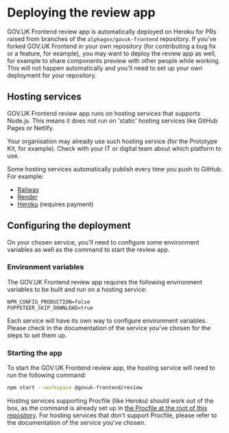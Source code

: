 # Deploying the review app

GOV.UK Frontend review app is automatically deployed on Heroku for PRs raised from branches of the `alphagov/govuk-frontend` repository.
If you've forked GOV.UK Frontend in your own repository (for contributing a bug fix or a feature, for example),
you may want to deploy the review app as well, for example to share components preview with other people while working.
This will not happen automatically and you'll need to set up your own deployment for your repository.

## Hosting services

GOV.UK Frontend review app runs on hosting services that supports Node.js.
This means it does not run on 'static' hosting services like GitHub Pages or Netlify.

Your organisation may already use such hosting service (for the Prototype Kit, for example).
Check with your IT or digital team about which platform to use.

Some hosting services automatically publish every time you push to GitHub. For example:

- [Railway](https://railway.app/new/github)
- [Render](https://render.com/docs/github)
- [Heroku](https://devcenter.heroku.com/articles/github-integration) (requires payment)

## Configuring the deployment

On your chosen service, you'll need to configure some environment variables as well as the command to start the review app.

### Environment variables

The GOV.UK Frontend review app requires the following environment variables to be built and run on a hosting service:

```env
NPM_CONFIG_PRODUCTION=false
PUPPETEER_SKIP_DOWNLOAD=true
```

Each service will have its own way to configure environment variables.
Please check in the documentation of the service you've chosen for the steps to set them up.

### Starting the app

To start the GOV.UK Frontend review app, the hosting service will need to run the following command:

```sh
npm start --workspace @govuk-frontend/review
```

Hosting services supporting Procfile (like Heroku) should work out of the box,
as the command is already set up in [the Procfile at the root of this repository](../../Procfile).
For hosting services that don't support Procfile, please refer to the documentation of the service you've chosen.
